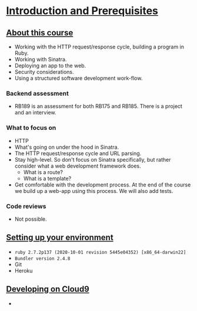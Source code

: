 # [Introduction and Prerequisites](https://launchschool.com/lessons/15115b5d/assignments)

## [About this course](https://launchschool.com/lessons/15115b5d/assignments/f2a825e3)

- Working with the HTTP request/response cycle, building a program in Ruby.
- Working with Sinatra. 
- Deploying an app to the web.
- Security considerations. 
- Using a structured software development work-flow.

### Backend assessment

- RB189 is an assessment for both RB175 and RB185. There is a project and an interview.

### What to focus on

- HTTP
- What's going on under the hood in Sinatra.
- The HTTP request/response cycle and URL parsing.
- Stay high-level. So don't focus on Sinatra specifically, but rather consider what a web development framework does.
  - What is a route?
  - What is a template?
- Get comfortable with the development process. At the end of the course we build up a web-app using this process. We will also add tests.

### Code reviews

- Not possible.

## [Setting up your environment](https://launchschool.com/lessons/15115b5d/assignments/638e0d62)

- `ruby 2.7.2p137 (2020-10-01 revision 5445e04352) [x86_64-darwin22]`
- `Bundler version 2.4.8`
- Git
- Heroku

## [Developing on Cloud9](https://launchschool.com/lessons/15115b5d/assignments/51e3b1ee)

- 
